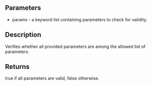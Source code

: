 ## Parameters

- params - a keyword list containing parameters to check for validity.

## Description
Verifies whether all provided parameters are among the allowed list of parameters.

## Returns
true if all parameters are valid, false otherwise.